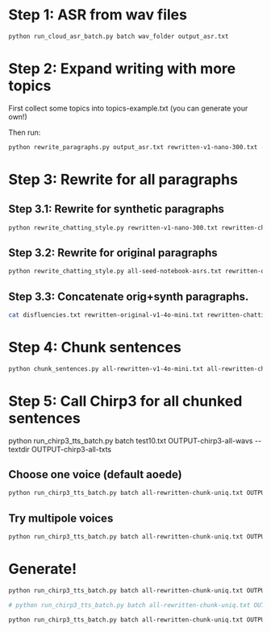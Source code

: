# Step 1: ASR from wav files

```bash
python run_cloud_asr_batch.py batch wav_folder output_asr.txt
```

# Step 2: Expand writing with more topics

First collect some topics into topics-example.txt
(you can generate your own!)

Then run:

```bash
python rewrite_paragraphs.py output_asr.txt rewritten-v1-nano-300.txt -k openai-key.txt -m gpt-4.1-nano -c topics-example.txt
```

# Step 3: Rewrite for all paragraphs

## Step 3.1: Rewrite for synthetic paragraphs
```bash
python rewrite_chatting_style.py rewritten-v1-nano-300.txt rewritten-chatting-v1-4o-mini.txt -k openai-key.txt -m gpt-4o-mini
```

## Step 3.2: Rewrite for original paragraphs

```bash
python rewrite_chatting_style.py all-seed-notebook-asrs.txt rewritten-original-v1-4o-mini.txt -k openai-key.txt -m gpt-4o-mini
```

## Step 3.3: Concatenate orig+synth paragraphs.

```bash
cat disfluencies.txt rewritten-original-v1-4o-mini.txt rewritten-chatting-v1-4o-mini.txt > all-rewritten-v1-4o-mini.txt
```

# Step 4: Chunk sentences

```bash
python chunk_sentences.py all-rewritten-v1-4o-mini.txt all-rewritten-chunk-uniq.txt
```

# Step 5: Call Chirp3 for all chunked sentences

python run_chirp3_tts_batch.py batch test10.txt OUTPUT-chirp3-all-wavs --textdir OUTPUT-chirp3-all-txts

## Choose one voice (default aoede)

```bash
python run_chirp3_tts_batch.py batch all-rewritten-chunk-uniq.txt OUTPUT-chirp3-all-wavs --textdir OUTPUT-chirp3-all-txts
```

## Try multipole voices

<!-- Generate for 4 people, 100 for each: -->
```bash
python run_chirp3_tts_batch.py batch all-rewritten-chunk-uniq.txt OUTPUT-chirp3-all-wavs-100x4 --textdir OUTPUT-chirp3-all-txts-100x4  --voices=Aoede,Kore,Leda,Zephyr  --limit=100 
```

# Generate!
```bash
python run_chirp3_tts_batch.py batch all-rewritten-chunk-uniq.txt OUTPUT-chirp3-all-wavs-leda --textdir OUTPUT-chirp3-all-txts-leda  --voices=Leda --verbose  --start-idx=100

# python run_chirp3_tts_batch.py batch all-rewritten-chunk-uniq.txt OUTPUT-chirp3-all-wavs-leda --textdir OUTPUT-chirp3-all-txts-leda  --voices=Leda --verbose  --start-idx=401

python run_chirp3_tts_batch.py batch all-rewritten-chunk-uniq.txt OUTPUT-chirp3-all-wavs-aoede --textdir OUTPUT-chirp3-all-txts-aoede  --voices=Aoede --verbose  --start-idx=100
```

